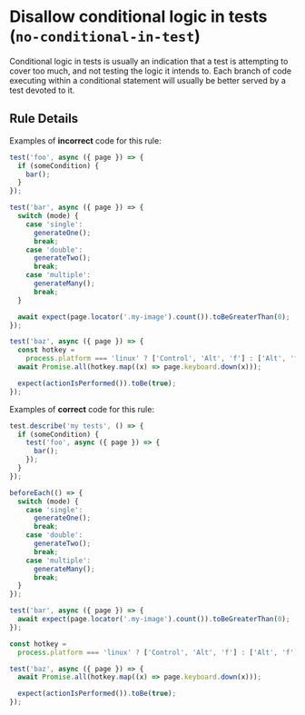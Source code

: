 # Disallow conditional logic in tests (`no-conditional-in-test`)

Conditional logic in tests is usually an indication that a test is attempting to
cover too much, and not testing the logic it intends to. Each branch of code
executing within a conditional statement will usually be better served by a test
devoted to it.

## Rule Details

Examples of **incorrect** code for this rule:

```js
test('foo', async ({ page }) => {
  if (someCondition) {
    bar();
  }
});

test('bar', async ({ page }) => {
  switch (mode) {
    case 'single':
      generateOne();
      break;
    case 'double':
      generateTwo();
      break;
    case 'multiple':
      generateMany();
      break;
  }

  await expect(page.locator('.my-image').count()).toBeGreaterThan(0);
});

test('baz', async ({ page }) => {
  const hotkey =
    process.platform === 'linux' ? ['Control', 'Alt', 'f'] : ['Alt', 'f'];
  await Promise.all(hotkey.map((x) => page.keyboard.down(x)));

  expect(actionIsPerformed()).toBe(true);
});
```

Examples of **correct** code for this rule:

```js
test.describe('my tests', () => {
  if (someCondition) {
    test('foo', async ({ page }) => {
      bar();
    });
  }
});

beforeEach(() => {
  switch (mode) {
    case 'single':
      generateOne();
      break;
    case 'double':
      generateTwo();
      break;
    case 'multiple':
      generateMany();
      break;
  }
});

test('bar', async ({ page }) => {
  await expect(page.locator('.my-image').count()).toBeGreaterThan(0);
});

const hotkey =
  process.platform === 'linux' ? ['Control', 'Alt', 'f'] : ['Alt', 'f'];

test('baz', async ({ page }) => {
  await Promise.all(hotkey.map((x) => page.keyboard.down(x)));

  expect(actionIsPerformed()).toBe(true);
});
```
